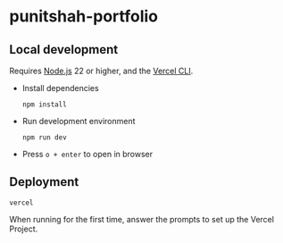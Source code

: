# punitshah-portfolio

## Local development

Requires [Node.js](https://nodejs.org/en/download) 22 or higher, and the [Vercel CLI](https://vercel.com/docs/cli).

- Install dependencies

  ```
  npm install
  ```

- Run development environment

  ```
  npm run dev
  ```

- Press `o + enter` to open in browser

## Deployment

```
vercel
```

When running for the first time, answer the prompts to set up the Vercel Project.
